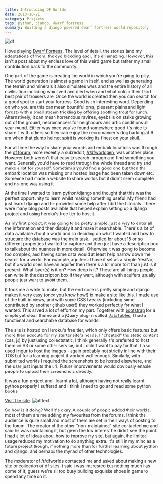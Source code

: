 ```yaml
---
title: Introducing DF Worlds
date: 2013-10-21
category: Projects
tags: python, django, dwarf fortress
summary: Building a django powered dwarf fortress world repository
---
```


![df](/images/df.jpg)


I love playing [Dwarf Fortress](http://www.bay12games.com/dwarves/). The level of detail, the stories (and my [adaptations](http://df.alexjj.com/) of them, the eye bleeding ascii, it's all amazing. However, this isn't a post about my endless love of this weird game but rather my small contribution back to the community.

One part of the game is creating the world in which you're going to play. The world generation is almost a game in itself, and as well as generating the terrain and minerals it also simulates wars and the entire history of all civilisation including who lived and died when and what colour their third best pair of trousers are. Once the world is created then you can search for a good spot to start your fortress. Good is an interesting word. Depending on who you are this can mean bountiful ores, pleasant plains and light forests with a small stream trickling by offering soothing trout for lunch. Alternatively, it can mean horrendous ravines, eyeballs on stalks growing out of the ground, necromancers for neighbours and artic conditions all year round. Either way once you've found somewhere good it's nice to share it with others so they can enjoy the necromancer's dog barking at 6 am when that plump helmet spirit is working its finest on your skull. 

For all time the way to share your worlds and embark locations was through the [df forum](http://www.bay12forums.com/smf/index.php?topic=140180.0), more recently a subreddit, [/r/dfworldgen](https://www.reddit.com/r/dfworldgen), was another place. However both weren't that easy to search through and find something you want. Generally you'd have to read through the whole thread and try and make a list for yourself. Sometimes you'd find a good one but then the embark location was missing or a hosted image had been taken down etc. Someone had made a website to share worlds but it didn't seem complete and no-one was using it.

At the time I wanted to learn python/django and thought that this was the perfect opportunity to learn whilst making something useful. My friend had just learnt django and he provided some help after I did the tutorials. There were many blog posts available that helped explain setting up a django project and using heroku's free tier to host it. 

As my first project, it was going to be pretty simple, just a way to enter all the information and then display it and make it searchable. There's a lot of data available about a world and so deciding on what I wanted and how to structure the database was the main task. I settled for about 15 or so different properties I wanted to capture and then just have a description box to talk about the nuances in more detail. Otherwise it was going to become too complex, and having some data would at least help narrow down the search for a world. For example, aquifers: I have it set as a simple Yes/No, but if a world does have an aquifer then there's a lot more to it than just is it present. What layer(s) is it on? How deep is it? These are all things people can write in the description box if they want, although with aquifers usually people just want to avoid them.

It took me a while to make, but the end code is pretty simple and django makes it very easy (once you know how!) to make a site like this. I made use of the built in views, and with some CSS tweaks (including some contributed by another github user!) they worked perfectly for what I wanted. This saved a lot of effort on my part. Together with [bootstrap](https://getbootstrap.com/) for a simple yet clean theme and a jQuery plug-in called [DataTables](https://datatables.net/), I had a functional and searchable database for worlds! 

The site is hosted on Heroku's free tier, which only offers basic features but more than adequte for my starter site's needs. I "cheated" the static content (css, js) by just using collectstatic, I think generally it's preferred to host them on S3 or some other service, but I didn't want to pay for that. I also used imgur to host the images - again probably not strictly in line with their TOS but for a learning project it worked well enough. Similarly, with submitted worlds I required the screenshots to be hosted elsewhere, and the user just inputs the url. Future improvements would obviously enable people to upload their screenshots directly.

It was a fun project and I learnt a lot, although having not really learnt python properly I suffered and I think I need to go and read some python books. 

[Visit the site](http://dfworlds.alexjj.com/).
![alttext][logo]

So how is it doing? Well it's okay. A couple of people added their worlds; most of them are me adding my favourites from the forums. I think the audience is quite small and most of them are set in their ways of posting to the forum. The creator of the other "non-maintained" site contacted me and said he was maintaining it, but given the low interest he didn't see the point. I had a lot of ideas about how to improve my site, but again, the limited usage reduced my motivation to do anything extra. It's still in my mind as a future project though, if nothing more than for further learning about python and django, and perhaps the myriad of other technologies.

The moderator of /r/dfworlds contacted me and asked about making a new site or collection of df sites. I said I was interested but nothing much has come of it, guess we're all too busy building exquisite shoes in game to spend any time on it.

[logo]: /images/dfworldslogo.png "DF Worlds"
